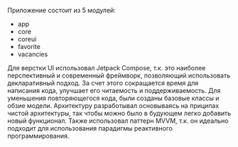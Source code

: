 Приложение состоит из 5 модулей:
- app
- core
- coreui
- favorite
- vacancies

Для верстки UI использовал Jetpack Compose, т.к. это наиболее перспективный и современный фреймворк, позволяющий использовать декларативный подход. За счет этого сокращается время для написания кода, улучшает его читаемость и поддерживаемость.
Для уменьшения повторяющегося кода, были созданы базовые классы и обзие модели.
Архитектуру разработывал основываясь на приципах чистой архитектуры, так чтобы можно было в будующем легко добавить новый функционал. Также использовал паттерн MVVM, т.к. он идеально подходит для использования парадигмы реактивного программирования.
